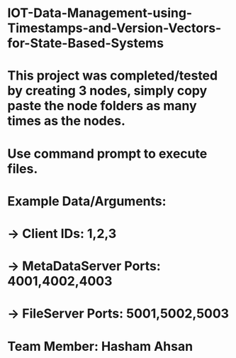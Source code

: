 # IOT-Data-Management-using-Timestamps-and-Version-Vectors-for-State-Based-Systems
# This project was completed/tested by creating 3 nodes, simply copy paste the node folders as many times as the nodes.
# Use command prompt to execute files.
# Example Data/Arguments: 
#              -> Client IDs: 1,2,3 
#              -> MetaDataServer Ports: 4001,4002,4003
#              -> FileServer Ports: 5001,5002,5003 
# Team Member: Hasham Ahsan
